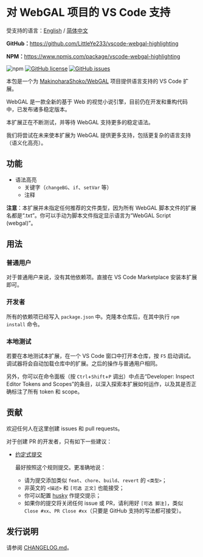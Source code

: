 # 对 WebGAL 项目的 VS Code 支持

受支持的语言：[English](README.md) / [简体中文](README.zh-cn.md)

**GitHub：**<https://github.com/LittleYe233/vscode-webgal-highlighting>

**NPM：**<https://www.npmjs.com/package/vscode-webgal-highlighting>

![npm](https://img.shields.io/npm/v/vscode-webgal-highlighting?style=flat-square) [![GitHub license](https://img.shields.io/github/license/LittleYe233/vscode-webgal-highlighting?style=flat-square)](https://github.com/LittleYe233/vscode-webgal-highlighting/blob/main/LICENSE) [![GitHub issues](https://img.shields.io/github/issues/LittleYe233/vscode-webgal-highlighting?style=flat-square)](https://github.com/LittleYe233/vscode-webgal-highlighting/issues)

本包是一个为 [MakinoharaShoko/WebGAL](https://github.com/MakinoharaShoko/WebGAL/) 项目提供语言支持的 VS Code 扩展。

WebGAL 是一款全新的基于 Web 的视觉小说引擎，目前仍在开发和重构代码中，已发布诸多稳定版本。

本扩展正在不断测试，并等待 WebGAL 支持更多的稳定语法。

我们将尝试在未来使本扩展为 WebGAL 提供更多支持，包括更复杂的语言支持（语义化高亮）。

## 功能

- 语法高亮
  - 关键字（`changeBG`、`if`、`setVar` 等）
  - 注释

**注意**：本扩展并未指定任何推荐的文件类型，因为所有 WebGAL 脚本文件的扩展名都是“.txt”。你可以手动为脚本文件指定显示语言为“WebGAL Script (webgal)”。

## 用法

### 普通用户

对于普通用户来说，没有其他依赖项。直接在 VS Code Marketplace 安装本扩展即可。

### 开发者

所有的依赖项已经写入 `package.json` 中。克隆本仓库后，在其中执行 `npm install` 命令。

### 本地测试

若要在本地测试本扩展，在一个 VS Code 窗口中打开本仓库，按 `F5` 启动调试。调试器将会自动加载仓库中的扩展。之后的操作与普通用户相同。

另外，你可以在命令面板（按 `Ctrl`+`Shift`+`P` 调出）中点击“Developer: Inspect Editor Tokens and Scopes”的条目，以深入探索本扩展如何运作，以及其是否正确标注了所有 token 和 scope。

## 贡献

欢迎任何人在这里创建 issues 和 pull requests。

对于创建 PR 的开发者，只有如下一些建议：

- [约定式提交](https://www.conventionalcommits.org/zh-hans/v1.0.0/)
  
  最好按照这个规则提交。更准确地说：
  - 请为提交添加类似 `feat`、`chore`、`build`、`revert` 的 `<类型>`；
  - 非英文的 `<描述>` 和 `[可选 正文]` 也能接受；
  - 你可以配置 [husky](https://typicode.github.io/husky/#/) 作提交提示；
  - 如果你的提交将关闭任何 issue 或 PR，请利用好 `[可选 脚注]`，类似 `Close #xx`、`PR Close #xx`（只要是 GitHub 支持的写法都可接受）。

## 发行说明

请参阅 [CHANGELOG.md](/CHANGELOG.md)。